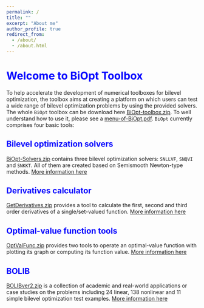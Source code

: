 ```yaml
---
permalink: /
title: ""
excerpt: "About me"
author_profile: true
redirect_from: 
  - /about/
  - /about.html
---
```

 
<span style="color:blue">Welcome to BiOpt Toolbox</span>
=== 
To help accelerate the development of numerical toolboxes for bilevel optimization, the toolbox aims at creating a platform on which users can test a wide range of bilevel optimization problems by using the provided solvers. The whole $\texttt{BiOpt}$ toolbox can be  download here [BiOpt-toolbox.zip](\files\BiOpt-toolbox.zip). To well understand how to use it, please see a [menu-of-BiOpt.pdf](\files\menu-of-BiOpt.pdf).  $\texttt{BiOpt}$ currently comprises four basic tools:

<span style="color:blue">Bilevel optimization solvers </span> 
---
[BiOpt-Solvers.zip](\files\BiOpt-Solvers.zip) contains three bilevel optimization solvers: $\texttt{SNLLVF}$, $\texttt{SNQVI}$ and $\texttt{SNKKT}$. All of them are created based on Semismooth Newton-type methods.  [More information here](https://biopt.github.io/solvers/) 

<span style="color:blue">Derivatives calculator </span>  
---
[GetDerivatives.zip](\files\GetDerivatives.zip) provides a tool to calculate the first, second and third order derivatives of a single/set-valued function. [More information here](https://biopt.github.io/getderivatives/) 

<span style="color:blue">Optimal-value function tools </span>   
---
[OptValFunc.zip](\files\OptValFunc.zip) provides two tools to operate an optimal-value function with plotting  its graph or computing its function value.  [More information here](https://biopt.github.io/valuefunc/) 

<span style="color:blue">BOLIB </span>   
---
[BOLIBver2.zip](\files\BOLIBver2.zip) is a collection of academic and real-world applications or case studies on the problems including 24 linear, 138 nonlinear and 11 simple bilevel optimization test examples. [More information here](https://biopt.github.io/bolib/) 
